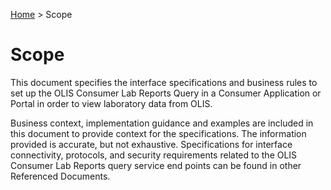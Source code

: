 <p id="breadcrumb">

[Home](https://simplifier.net/guide/OntarioLaboratoriesInformationSystemConsumerQuery/Home) > Scope

</p>

# Scope
This document specifies the interface specifications and business rules to set up the OLIS Consumer Lab Reports Query in a Consumer Application or Portal in order to view laboratory data from OLIS.
 
Business context, implementation guidance and examples are included in this document to provide context for the specifications. The information provided is accurate, but not exhaustive.  Specifications for interface connectivity, protocols, and security requirements related to the OLIS Consumer Lab Reports query service end points can be found in other Referenced Documents.
